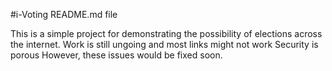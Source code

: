 #i-Voting README.md file

This is a simple project for demonstrating the possibility of elections across the internet.
Work is still ungoing and most links might not work
Security is porous
However, these issues would be fixed soon.
